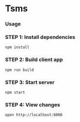 Tsms
=====================

### Usage

### STEP 1: Install dependencies

```
npm install
```

### STEP 2: Build client app

```
npm run build
```
### STEP 3: Start server

```
npm start
```

### STEP 4: View changes

```
open http://localhost:8000
```

